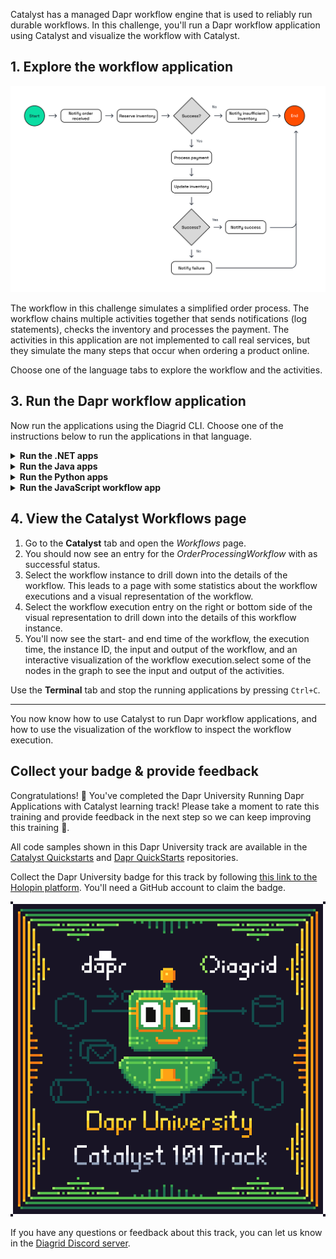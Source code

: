 Catalyst has a managed Dapr workflow engine that is used to reliably run durable workflows. In this challenge, you'll run a Dapr workflow application using Catalyst and visualize the workflow with Catalyst.

## 1. Explore the workflow application

![Workflow demo](https://github.com/diagrid-labs/dapr-university-instruqt/blob/main/catalyst-101/5-workflow/images/catalyst-101-workflow.png?raw=true)

The workflow in this challenge simulates a simplified order process. The workflow chains multiple activities together that sends notifications (log statements), checks the inventory and processes the payment. The activities in this application are not implemented to call real services, but they simulate the many steps that occur when ordering a product online.

Choose one of the language tabs to explore the workflow and the activities.

## 3. Run the Dapr workflow application

Now run the applications using the Diagrid CLI. Choose one of the instructions below to run the applications in that language.

<details>
   <summary><b>Run the .NET apps</b></summary>

1. Use the **Terminal** tab and run the following command to navigate to the .NET apps:

  ```bash,run
  cd csharp
  ```

2. Install the dependencies:

  ```bash,run
  dotnet restore
  ```

3. Use the Diagrid CLI to run the applications using the Multi-App Run file:

  ```bash,run
  diagrid dev run -f dev-csharp-workflow.yaml --project catalyst-demo --approve
  ```

4. You can switch to the **Catalyst** tab to see the application IDs and resources being deployed.
5. Wait until the the two applications are connected to Catalyst.

> [!IMPORTANT]
> You need to wait until the Diagrid CLI has set up a connection with the newly created resources in Catalyst. You should see `Connected App ID "order-workflow" to ...` in the **Terminal** tab logs before you continue.

6. Use the **curl** tab, and run the following command to make a `POST` request to the `start` endpoint of the workflow application:

  ```bash,run
  curl --request POST \
    --url http://localhost:5001/start \
    --header 'content-type: application/json' \
    --data '{"name": "Car","quantity": 2}'
  ```

7. Switch to the **Terminal** tab to see the logs of the workflow application. The application log should contain output of the notification activities.

Now, let's check the execution of the workflow in Catalyst.

</details>

<details>
   <summary><b>Run the Java apps</b></summary>

1. Use the **Terminal** tab to navigate to the Java apps:

  ```bash,run
  cd java
  ```

2. Install the dependencies:

  ```bash,run
  mvn install
  ```

3. Use the Diagrid CLI to run the applications using the Multi-App Run file:

  ```bash,run
  diagrid dev run -f dev-java-workflow.yaml --project catalyst-demo --approve
  ```

4. You can switch to the **Catalyst** tab to see the application IDs and resources being deployed.
5. Wait until the the two applications are connected to Catalyst.

> [!IMPORTANT]
> You need to wait until the Diagrid CLI has set up a connection with the newly created resources in Catalyst. You should see `Connected App ID "order-workflow" to ...` in the **Terminal** tab logs before you continue.

6. Use the **curl** tab, and run the following command to make a `POST` request to the `start` endpoint of the workflow application:

  ```bash,run
  curl --request POST \
    --url http://localhost:5001/start \
    --header 'content-type: application/json' \
    --data '{"name": "Car","quantity": 2}'
  ```

7. Switch to the **Terminal** tab to see the logs of the workflow application. The application log should contain output of the notification activities.

Now, let's check the execution of the workflow in Catalyst.

</details>

<details>
   <summary><b>Run the Python apps</b></summary>

1. Use the **Terminal** tab to navigate to the Python apps:

  ```bash,run
  cd python
  ```

2. Create a virtual environment and activate it:

  ```bash,run
  uv venv --allow-existing
  source .venv/bin/activate
  ```

3. Install the dependencies:

  ```bash,run
  uv pip install -r requirements.txt
  ```

4. Use the Diagrid CLI to run the applications using the Multi-App Run file:

  ```bash,run
  diagrid dev run -f dev-python-workflow.yaml --project catalyst-demo --approve
  ```

5. You can switch to the **Catalyst** tab to see the application IDs and resources being deployed.
6. Wait until the the two applications are connected to Catalyst.

> [!IMPORTANT]
> You need to wait until the Diagrid CLI has set up a connection with the newly created resources in Catalyst. You should see `Connected App ID "order-workflow" to ...` in the **Terminal** tab logs before you continue.

7. Use the **curl** tab, and run the following command to make a `POST` request to the `start` endpoint of the workflow application:

  ```bash,run
  curl --request POST \
    --url http://localhost:5001/start \
    --header 'content-type: application/json' \
    --data '{"name": "Car","quantity": 2}'
  ```

8. Switch to the **Terminal** tab to see the logs of the workflow application. The application log should contain output of the notification activities.

Now, let's check the execution of the workflow in Catalyst.

</details>

<details>
   <summary><b>Run the JavaScript workflow app</b></summary>

1. Use the **Terminal** tab to navigate to the JavaScript app:

  ```bash,run
  cd javascript
  ```

2. Install the dependencies:

  ```bash,run
  npm install
  ```

3. Use the Diagrid CLI to run the applications using the Multi-App Run file:

  ```bash,run
  diagrid dev run -f dev-js-workflow.yaml --project catalyst-demo --approve
  ```

4. You can switch to the **Catalyst** tab to see the application IDs and resources being deployed.
5. Wait until the the two applications are connected to Catalyst.

> [!IMPORTANT]
> You need to wait until the Diagrid CLI has set up a connection with the newly created resources in Catalyst. You should see `Connected App ID "order-workflow" to ...` in the **Terminal** tab logs before you continue.

6. Use the **curl** tab, and run the following command to make a `POST` request to the `start` endpoint of the workflow application:

  ```bash,run
  curl --request POST \
    --url http://localhost:5001/start \
    --header 'content-type: application/json' \
    --data '{"name": "Car","quantity": 2}'
  ```

7. Switch to the **Terminal** tab to see the logs of the workflow application. The application log should contain output of the notification activities.

Now, let's check the execution of the workflow in Catalyst.

</details>

## 4. View the Catalyst Workflows page

1. Go to the **Catalyst** tab and open the *Workflows* page.
2. You should now see an entry for the *OrderProcessingWorkflow* with as successful status.
3. Select the workflow instance to drill down into the details of the workflow. This leads to a page with some statistics about the workflow executions and a visual representation of the workflow.
4. Select the workflow execution entry on the right or bottom side of the visual representation to drill down into the details of this workflow instance.
5. You'll now see the start- and end time of the workflow, the execution time, the instance ID, the input and output of the workflow, and an interactive visualization of the workflow execution.select some of the nodes in the graph to see the input and output of the activities.

Use the **Terminal** tab and stop the running applications by pressing `Ctrl+C`.

---

You now know how to use Catalyst to run Dapr workflow applications, and how to use the visualization of the workflow to inspect the workflow execution.

## Collect your badge & provide feedback

Congratulations! 🎉 You've completed the Dapr University Running Dapr Applications with Catalyst learning track! Please take a moment to rate this training and provide feedback in the next step so we can keep improving this training 🚀.

All code samples shown in this Dapr University track are available in the [Catalyst Quickstarts](https://github.com/diagridio/catalyst-quickstarts/) and [Dapr QuickStarts](https://github.com/dapr/quickstarts/) repositories.

Collect the Dapr University badge for this track by following [this link to the Holopin platform](https://holopin.io/collect/cmggddbde003vlg04ubjknxvm). You'll need a GitHub account to claim the badge.

[![Dapr University Catalyst 101 badge](https://github.com/diagrid-labs/dapr-university-instruqt/blob/main/catalyst-101/Diagrid-Dapr-Uni-Catalyst-101_x500.png?raw=true)](https://holopin.io/collect/cmggddbde003vlg04ubjknxvm)

 If you have any questions or feedback about this track, you can let us know in the [Diagrid Discord server](https://diagrid.ws/diagrid-discord).
